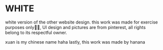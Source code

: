 # WHITE

white version of the other website design. 
this work was made for exercise purposes only✌🏻,
UI design and pictures are from pinterest, all rights belong to its respectful owner.

xuan is my chinese name haha
lastly, this work was made by hanana
